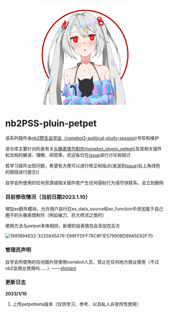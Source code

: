 <div align=center><img width="320" height="320" src="https://github.com/nonebot2-political-study-session/nb2PSS-Warehouse/blob/main/nb2.jpg"/></div>


# nb2PSS-pluin-petpet
该系列插件由[nb2野生自学会（nonebot2-political-study-session)](https://github.com/nonebot2-political-study-session)书写和维护

该仓库主要针对的是有关[头像表情包制作(nonebot_plugin_petpet)](https://github.com/noneplugin/nonebot-plugin-petpet)及其相关插件和文档的解读、理解、研究等，欢迎各位在[issue](https://github.com/nonebot2-political-study-session/about-nonebot2-petpet/issues)进行讨论和探讨

若学习插件出现问题，希望有大佬可以进行修正和指点(发送到[issue](https://github.com/nonebot2-political-study-session/about-nonebot2-petpet/issues)(右上角绿色的按钮进行提交))

自学会所使用的任何资源或相关插件若产生任何侵权行为请尽快联系，会立刻删除

### 目前修改情况（当前日期2023.1.10）
增加ex额外模块，允许用户自行在ex_data_source和ex_function中添加属于自己圈子的头像表情制作（例如催刀、巨大喷流之类的）

使用方法与petpet本体相同，新增的自表情包会添加在后方

![1991894632-3225845476-E68FFDFF78C8F1E57990BD99A5E92F70](https://user-images.githubusercontent.com/105840558/211486267-181c7753-5bd1-4d7a-90d4-e09ff9c4e78b.jpg)

### 管理员声明

自学会所使用的任何图片除使用nonebot人员，禁止在任何地方商业使用（不过nb2会商业使用吗……）——[shinianj](https://github.com/shinianj)

### 更新日志

**2023/1/10**

1. 上传petpetbeta版本（仅供学习、参考、以及私人非宣传性使用）




